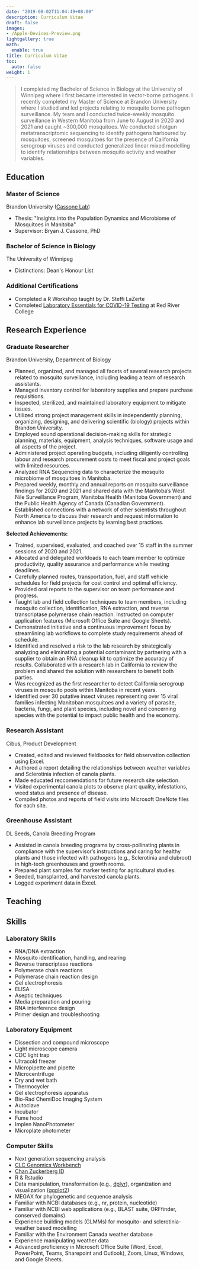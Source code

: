 ```yaml
---
date: "2019-08-02T11:04:49+08:00"
description: Curriculum Vitae
draft: false
images:
- /Apple-Devices-Preview.png
lightgallery: true
math:
  enable: true
title: Curriculum Vitae
toc:
  auto: false
weight: 1
---
```


<!--more-->

> I completed my Bachelor of Science in Biology at the University of Winnipeg where I first became interested in vector-borne pathogens.
> I recently completed my Master of Science at Brandon University where I studied and led projects relating to mosquito borne pathogen 
> surveillance.
> My team and I conducted twice-weekly mosquito surveillance in Western Manitoba from June to August in 2020 and 2021 and caught ~300,000 
> mosquitoes. We conducted shotgun metatranscriptomic sequencing to identify pathogens harboured by mosquitoes, screened mosquitoes for the 
> presence of California serogroup viruses and conducted generalized linear mixed modelling to identify relationships between mosquito activity 
> and weather variables. 


## Education

### Master of Science
Brandon University ([Cassone Lab](https://www.cassonelab.com/))

* Thesis: "Insights into the Population Dynamics and Microbiome of Mosquitoes in Manitoba"
* Supervisor: Bryan J. Cassone, PhD

### Bachelor of Science in Biology
The University of Winnipeg

* Distinctions: Dean's Honour List 

### Additional Certifications

* Completed a R Workshop taught by Dr. Steffi LaZerte
* Completed [Laboratory Essentials for COVID-19 Testing](https://www.rrc.ca/part-time/programs/health-education/covid-testing-lab-skills/) at Red River College

## Research Experience 

### Graduate Researcher 
Brandon University, Department of Biology

*	Planned, organized, and managed all facets of several research projects related to mosquito surveillance, including leading a team of research assistants.
*	Managed inventory control for laboratory supplies and prepare purchase requisitions.
*	Inspected, sterilized, and maintained laboratory equipment to mitigate issues.
*	Utilized strong project management skills in independently planning, organizing, designing, and delivering scientific (biology) projects within Brandon University.
*	Employed sound operational decision-making skills for strategic planning, materials, equipment, analysis techniques, software usage and all aspects of the project. 
*	Administered project operating budgets, including diligently controlling labour and research procurement costs to meet fiscal and project goals with limited resources.
*	Analyzed RNA Sequencing data to characterize the mosquito microbiome of mosquitoes in Manitoba.
*	Prepared weekly, monthly and annual reports on mosquito surveillance findings for 2020 and 2021 and shared data with the Manitoba’s West Nile Surveillance Program, Manitoba Health (Manitoba Government) and the Public Health Agency of Canada (Canadian Government). 
*	Established connections with a network of other scientists throughout North America to discuss their research and request information to enhance lab surveillance projects by learning best practices.

**Selected Achievements:**
*	Trained, supervised, evaluated, and coached over 15 staff in the summer sessions of 2020 and 2021.
*	Allocated and delegated workloads to each team member to optimize productivity, quality assurance and performance while meeting deadlines.
*	Carefully planned routes, transportation, fuel, and staff vehicle schedules for field projects for cost control and optimal efficiency. 
*	Provided oral reports to the supervisor on team performance and progress. 
*	Taught lab and field collection techniques to team members, including mosquito collection, identification, RNA extraction, and reverse transcriptase polymerase chain reaction. Instructed on computer application features (Microsoft Office Suite and Google Sheets).
*	Demonstrated initiative and a continuous improvement focus by streamlining lab workflows to complete study requirements ahead of schedule.
*	Identified and resolved a risk to the lab research by strategically analyzing and eliminating a potential contaminant by partnering with a supplier to obtain an RNA cleanup kit to optimize the accuracy of results. Collaborated with a research lab in California to review the problem and shared the solution with researchers to benefit both parties.
*	Was recognized as the first researcher to detect California serogroup viruses in mosquito pools within Manitoba in recent years.
*	Identified over 30 putative insect viruses representing over 15 viral families infecting Manitoban mosquitoes and a variety of parasite, bacteria, fungi, and plant species, including novel and concerning species with the potential to impact public health and the economy.

### Research Assistant 
Cibus, Product Development 

* Created, edited and reviewed fieldbooks for field observation collection using Excel. 
* Authored a report detailing the relationships between weather variables and Sclerotinia infection of canola plants.
* Made educated reccomendations for future research site selection.
* Visited experimental canola plots to observe plant quality, infestations, weed status and presence of disease.
* Compiled photos and reports of field visits into Microsoft OneNote files for each site. 

### Greenhouse Assistant 
DL Seeds, Canola Breeding Program

*	Assisted in canola breeding programs by cross-pollinating plants in compliance with the supervisor’s instructions and caring for healthy plants and those infected with pathogens (e.g., Sclerotinia and clubroot) in high-tech greenhouses and growth rooms.
*	Prepared plant samples for marker testing for agricultural studies. 
*	Seeded, transplanted, and harvested canola plants.
*	Logged experiment data in Excel.

## Teaching 

## Skills 

### Laboratory Skills
*	RNA/DNA extraction 
*	Mosquito identification, handling, and rearing 
*	Reverse transcriptase reactions
*	Polymerase chain reactions 
*	Polymerase chain reaction design
*	Gel electrophoresis
*	ELISA 
*	Aseptic techniques
*	Media preparation and pouring 
*	RNA interference design
*	Primer design and troubleshooting

### Laboratory Equipment 
*	Dissection and compound microscope 
*	Light microscope camera
*	CDC light trap
*	Ultracold freezer 
*	Micropipette and pipette
*	Microcentrifuge
*	Dry and wet bath
*	Thermocycler
*	Gel electrophoresis apparatus
*	Bio-Rad ChemiDoc Imaging System
*	Autoclave 
*	Incubator
*	Fume hood
*	Implen NanoPhotometer
*	Microplate photometer

### Computer Skills
* Next generation sequencing analysis 
* [CLC Genomics Workbench](https://www.qiagen.com/us/products/discovery-and-translational-research/next-generation-sequencing/informatics-and-data/analysis-and-visualization/clc-genomics-workbench/)
* [Chan Zuckerberg ID](https://czid.org/)
* R & Rstudio 
* Data manipulation, transformation (e.g., [dplyr](https://dplyr.tidyverse.org/)), organization and visualization ([ggplot2](https://ggplot2.tidyverse.org/))
* MEGAX for phylogenetic and sequence analysis 
* Familiar with NCBI databases (e.g., nr, protein, nucleotide)
* Familiar with NCBI web applications (e.g., BLAST suite, ORFfinder, conserved domains)
* Experience building models (GLMMs) for mosquito- and sclerotinia-weather based modelling
* Familiar with the Environment Canada weather database
* Experience manipulating weather data 
* Advanced proficiency in Microsoft Office Suite (Word, Excel, PowerPoint, Teams, Sharepoint and Outlook), Zoom, Linux, Windows, and Google Sheets.


